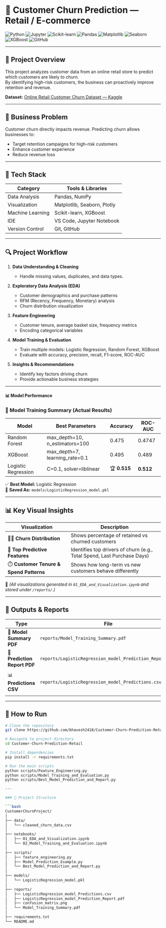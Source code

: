 # 🛒 Customer Churn Prediction — Retail / E-commerce

![Python](https://img.shields.io/badge/Python-3.10%2B-blue?logo=python)
![Jupyter](https://img.shields.io/badge/Jupyter-Notebook-orange?logo=jupyter)
![Scikit-learn](https://img.shields.io/badge/Scikit--Learn-Modeling-yellow?logo=scikit-learn)
![Pandas](https://img.shields.io/badge/Pandas-Data%20Analysis-150458?logo=pandas)
![Matplotlib](https://img.shields.io/badge/Matplotlib-Visualization-blue)
![Seaborn](https://img.shields.io/badge/Seaborn-EDA-9cf)
![XGBoost](https://img.shields.io/badge/XGBoost-Model%20Boosting-orange)
![GitHub](https://img.shields.io/badge/Project-Portfolio-green)

---

## 📌 Project Overview
This project analyzes customer data from an online retail store to predict which customers are likely to churn.  
By identifying high-risk customers, the business can proactively improve retention and revenue.

**Dataset:** [Online Retail Customer Churn Dataset — Kaggle](https://www.kaggle.com/datasets/hassaneskikri/online-retail-customer-churn-dataset)

---

## 🎯 Business Problem
Customer churn directly impacts revenue. Predicting churn allows businesses to:  
- Target retention campaigns for high-risk customers  
- Enhance customer experience  
- Reduce revenue loss  

---

## 🧰 Tech Stack
| Category | Tools & Libraries |
|----------|------------------|
| Data Analysis | Pandas, NumPy |
| Visualization | Matplotlib, Seaborn, Plotly |
| Machine Learning | Scikit-learn, XGBoost |
| IDE | VS Code, Jupyter Notebook |
| Version Control | Git, GitHub |

---

## 🔍 Project Workflow
1. **Data Understanding & Cleaning**  
   - Handle missing values, duplicates, and data types.  

2. **Exploratory Data Analysis (EDA)**  
   - Customer demographics and purchase patterns  
   - RFM (Recency, Frequency, Monetary) analysis  
   - Churn distribution visualization  

3. **Feature Engineering**  
   - Customer tenure, average basket size, frequency metrics  
   - Encoding categorical variables  

4. **Model Training & Evaluation**  
   - Train multiple models: Logistic Regression, Random Forest, XGBoost  
   - Evaluate with accuracy, precision, recall, F1-score, ROC-AUC  

5. **Insights & Recommendations**  
   - Identify key factors driving churn  
   - Provide actionable business strategies  

---

#### 📊 Model Performance

### 🧠 Model Training Summary (Actual Results)
| Model | Best Parameters | Accuracy | ROC-AUC |
|-------|-----------------|----------|----------|
| Random Forest | max_depth=10, n_estimators=100 | 0.475 | 0.4747 |
| XGBoost | max_depth=7, learning_rate=0.1 | 0.495 | 0.489 |
| Logistic Regression | C=0.1, solver=liblinear | 🏆 **0.515** | **0.512** |

✅ **Best Model:** Logistic Regression  
📂 **Saved As:** `models/LogisticRegression_model.pkl`

---

## 📊 Key Visual Insights
| Visualization | Description |
|---------------|-------------|
| 🧍‍♂️ **Churn Distribution** | Shows percentage of retained vs churned customers |
| 💸 **Top Predictive Features** | Identifies top drivers of churn (e.g., Total Spend, Last Purchase Days) |
| ⏱️ **Customer Tenure & Spend Patterns** | Shows how long-term vs new customers behave differently |

📁 *(All visualizations generated in `01_EDA_and_Visualization.ipynb` and stored under `/reports/`.)*

---

## 📂 Outputs & Reports
| Type | File | Description |
|------|------|-------------|
| 📘 **Model Summary PDF** | `reports/Model_Training_Summary.pdf` | Consolidated model evaluation |
| 📑 **Prediction Report PDF** | `reports/LogisticRegression_model_Prediction_Report.pdf` | Test predictions with visuals |
| 📊 **Predictions CSV** | `reports/LogisticRegression_model_Predictions.csv` | Actual vs predicted churn with probabilities |

---

## 🚀 How to Run
```bash
# Clone the repository
git clone https://github.com/bhavesh2418/Customer-Churn-Prediction-Retail.git

# Navigate to project directory
cd Customer-Churn-Prediction-Retail

# Install dependencies
pip install -r requirements.txt

# Run the main scripts
python scripts/Feature_Engineering.py
python scripts/Model_Training_and_Evaluation.py
python scripts/Best_Model_Prediction_and_Report.py

---

### 📂 Project Structure

```bash
CustomerChurnProject/
│
├── data/
│   └── cleaned_churn_data.csv
│
├── notebooks/
│   ├── 01_EDA_and_Visualization.ipynb
│   └── 02_Model_Training_and_Evaluation.ipynb
│
├── scripts/
│   ├── feature_engineering.py
│   ├── Model_Prediction_Example.py
│   └── Best_Model_Prediction_and_Report.py
│
├── models/
│   └── LogisticRegression_model.pkl
│
├── reports/
│   ├── LogisticRegression_model_Predictions.csv
│   ├── LogisticRegression_model_Prediction_Report.pdf
│   ├── confusion_matrix.png
│   └── Model_Training_Summary.pdf
│
├── requirements.txt
└── README.md
